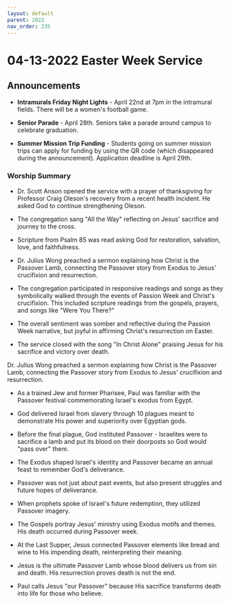 ```yaml
---
layout: default
parent: 2022
nav_order: 235
---
```


# 04-13-2022 Easter Week Service



## Announcements

- **Intramurals Friday Night Lights** - April 22nd at 7pm in the intramural fields. There will be a women's football game.

- **Senior Parade** - April 28th. Seniors take a parade around campus to celebrate graduation. 

- **Summer Mission Trip Funding** - Students going on summer mission trips can apply for funding by using the QR code (which disappeared during the announcement). Application deadline is April 29th.


### Worship Summary

- Dr. Scott Anson opened the service with a prayer of thanksgiving for Professor Craig Oleson's recovery from a recent health incident. He asked God to continue strengthening Oleson.

- The congregation sang "All the Way" reflecting on Jesus' sacrifice and journey to the cross. 

- Scripture from Psalm 85 was read asking God for restoration, salvation, love, and faithfulness. 

- Dr. Julius Wong preached a sermon explaining how Christ is the Passover Lamb, connecting the Passover story from Exodus to Jesus' crucifixion and resurrection. 

- The congregation participated in responsive readings and songs as they symbolically walked through the events of Passion Week and Christ's crucifixion. This included scripture readings from the gospels, prayers, and songs like "Were You There?"

- The overall sentiment was somber and reflective during the Passion Week narrative, but joyful in affirming Christ's resurrection on Easter. 

- The service closed with the song "In Christ Alone" praising Jesus for his sacrifice and victory over death.


Dr. Julius Wong preached a sermon explaining how Christ is the Passover Lamb, connecting the Passover story from Exodus to Jesus' crucifixion and resurrection.

- As a trained Jew and former Pharisee, Paul was familiar with the Passover festival commemorating Israel's exodus from Egypt. 

- God delivered Israel from slavery through 10 plagues meant to demonstrate His power and superiority over Egyptian gods. 

- Before the final plague, God instituted Passover - Israelites were to sacrifice a lamb and put its blood on their doorposts so God would "pass over" them. 

- The Exodus shaped Israel's identity and Passover became an annual feast to remember God's deliverance.

- Passover was not just about past events, but also present struggles and future hopes of deliverance. 

- When prophets spoke of Israel's future redemption, they utilized Passover imagery. 

- The Gospels portray Jesus' ministry using Exodus motifs and themes. His death occurred during Passover week.

- At the Last Supper, Jesus connected Passover elements like bread and wine to His impending death, reinterpreting their meaning. 

- Jesus is the ultimate Passover Lamb whose blood delivers us from sin and death. His resurrection proves death is not the end.

- Paul calls Jesus "our Passover" because His sacrifice transforms death into life for those who believe.